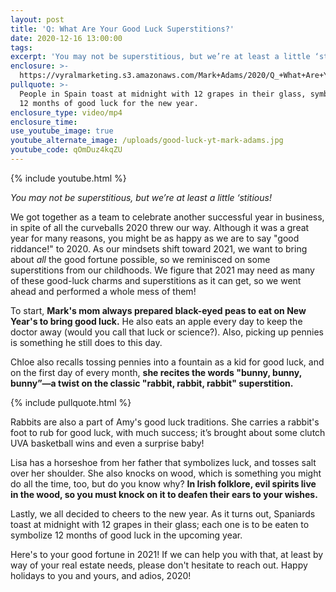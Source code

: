 ```yaml
---
layout: post
title: 'Q: What Are Your Good Luck Superstitions?'
date: 2020-12-16 13:00:00
tags:
excerpt: 'You may not be superstitious, but we’re at least a little ‘stitious!'
enclosure: >-
  https://vyralmarketing.s3.amazonaws.com/Mark+Adams/2020/Q_+What+Are+Your+Good+Luck+Superstitions_+(1).mp4
pullquote: >-
  People in Spain toast at midnight with 12 grapes in their glass, symbolizing
  12 months of good luck for the new year.
enclosure_type: video/mp4
enclosure_time:
use_youtube_image: true
youtube_alternate_image: /uploads/good-luck-yt-mark-adams.jpg
youtube_code: qOmDuz4kqZU
---
```


{% include youtube.html %}

*You may not be superstitious, but we’re at least a little ‘stitious\!*

We got together as a team to celebrate another successful year in business, in spite of all the curveballs 2020 threw our way. Although it was a great year for many reasons, you might be as happy as we are to say "good riddance\!" to 2020. As our mindsets shift toward 2021, we want to bring about *all* the good fortune possible, so we reminisced on some superstitions from our childhoods. We figure that 2021 may need as many of these good-luck charms and superstitions as it can get, so we went ahead and performed a whole mess of them\!

To start, **Mark's mom always prepared black-eyed peas to eat on New Year's to bring good luck.** He also eats an apple every day to keep the doctor away (would you call that luck or science?). Also, picking up pennies is something he still does to this day.

Chloe also recalls tossing pennies into a fountain as a kid for good luck, and on the first day of every month, **she recites the words "bunny, bunny, bunny”—a twist on the classic "rabbit, rabbit, rabbit" superstition.**

{% include pullquote.html %}

Rabbits are also a part of Amy's good luck traditions. She carries a rabbit's foot to rub for good luck, with much success; it’s brought about some clutch UVA basketball wins and even a surprise baby\!

Lisa has a horseshoe from her father that symbolizes luck, and tosses salt over her shoulder. She also knocks on wood, which is something you might do all the time, too, but do you know why? **In Irish folklore, evil spirits live in the wood, so you must knock on it to deafen their ears to your wishes.**

Lastly, we all decided to cheers to the new year. As it turns out, Spaniards toast at midnight with 12 grapes in their glass; each one is to be eaten to symbolize 12 months of good luck in the upcoming year.

Here's to your good fortune in 2021\! If we can help you with that, at least by way of your real estate needs, please don't hesitate to reach out. Happy holidays to you and yours, and adios, 2020\!
